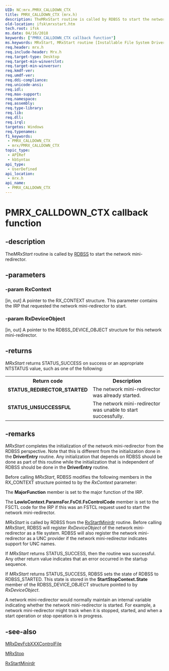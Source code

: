 ```yaml
---
UID: NC:mrx.PMRX_CALLDOWN_CTX
title: PMRX_CALLDOWN_CTX (mrx.h)
description: TheMRxStart routine is called by RDBSS to start the network mini-redirector.
old-location: ifsk\mrxstart.htm
tech.root: ifsk
ms.date: 04/16/2018
keywords: ["PMRX_CALLDOWN_CTX callback function"]
ms.keywords: MRxStart, MRxStart routine [Installable File System Drivers], PMRX_CALLDOWN_CTX, ifsk.mrxstart, mrx/MRxStart, mrxref_e76b85d0-b290-4206-a16c-5d5ed9a5cfff.xml
req.header: mrx.h
req.include-header: Mrx.h
req.target-type: Desktop
req.target-min-winverclnt: 
req.target-min-winversvr: 
req.kmdf-ver: 
req.umdf-ver: 
req.ddi-compliance: 
req.unicode-ansi: 
req.idl: 
req.max-support: 
req.namespace: 
req.assembly: 
req.type-library: 
req.lib: 
req.dll: 
req.irql: 
targetos: Windows
req.typenames: 
f1_keywords:
 - PMRX_CALLDOWN_CTX
 - mrx/PMRX_CALLDOWN_CTX
topic_type:
 - APIRef
 - kbSyntax
api_type:
 - UserDefined
api_location:
 - mrx.h
api_name:
 - PMRX_CALLDOWN_CTX
---
```


# PMRX_CALLDOWN_CTX callback function


## -description

The<i>MRxStart</i> routine is called by <a href="/windows-hardware/drivers/ifs/the-rdbss-driver-and-library">RDBSS</a> to start the network mini-redirector.

## -parameters

### -param RxContext 

[in, out]
A pointer to the RX_CONTEXT structure. This parameter contains the IRP that requested the network mini-redirector to start.

### -param RxDeviceObject 

[in, out]
A pointer to the RDBSS_DEVICE_OBJECT structure for this network mini-redirector.

## -returns

<i>MRxStart</i> returns STATUS_SUCCESS on success or an appropriate NTSTATUS value, such as one of the following: 

<table>
<tr>
<th>Return code</th>
<th>Description</th>
</tr>
<tr>
<td width="40%">
<dl>
<dt><b>STATUS_REDIRECTOR_STARTED</b></dt>
</dl>
</td>
<td width="60%">
The network mini-redirector was already started.

</td>
</tr>
<tr>
<td width="40%">
<dl>
<dt><b>STATUS_UNSUCCESSFUL</b></dt>
</dl>
</td>
<td width="60%">
The network mini-redirector was unable to start successfully.

</td>
</tr>
</table>

## -remarks

<i>MRxStart</i> completes the initialization of the network mini-redirector from the RDBSS perspective. Note that this is different from the initialization done in the <b>DriverEntry</b> routine. Any initialization that depends on RDBSS should be done as part of this routine while the initialization that is independent of RDBSS should be done in the <b>DriverEntry</b> routine.

Before calling <i>MRxStart</i>, RDBSS modifies the following members in the RX_CONTEXT structure pointed to by the <i>RxContext</i> parameter:

The <b>MajorFunction</b> member is set to the major function of the IRP. 

The <b>LowIoContext.ParamsFor.FsCtl.FsControlCode</b> member is set to the FSCTL code for the IRP if this was an FSTCL request used to start the network mini-redirector. 

<i>MRxStart</i> is called by RDBSS from the <a href="/windows-hardware/drivers/ddi/mrx/nf-mrx-rxstartminirdr">RxStartMinirdr</a> routine. Before calling <i>MRxStart</i>, RDBSS will register <i>RxDeviceObject</i> of the network mini-redirector as a file system. RDBSS will also register the network mini-redirector as a UNC provider if the network mini-redirector indicates support for UNC names.

If <i>MRxStart</i> returns STATUS_SUCCESS, then the routine was successful. Any other return value indicates that an error occurred in the startup sequence. 

If <i>MRxStart</i> returns STATUS_SUCCESS, RDBSS sets the state of RDBSS to RDBSS_STARTED. This state is stored in the <b>StartStopContext.State</b> member of the RDBSS_DEVICE_OBJECT structure pointed to by <i>RxDeviceObject</i>.

A network mini-redirector would normally maintain an internal variable indicating whether the network mini-redirector is started. For example, a network mini-redirector might track when it is stopped, started, and when a start operation or stop operation is in progress.

## -see-also

<a href="/windows-hardware/drivers/ifs/mrxdevfcbxxxcontrolfile">MRxDevFcbXXXControlFile</a>



<a href="/windows-hardware/drivers/ifs/mrxstop">MRxStop</a>



<a href="/windows-hardware/drivers/ddi/mrx/nf-mrx-rxstartminirdr">RxStartMinirdr</a>


